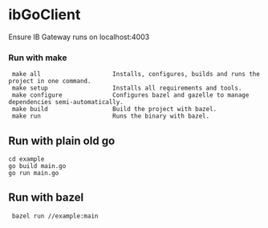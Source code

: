 # ibGoClient

Ensure IB Gateway runs on localhost:4003 

### Run with make

```
 make all                    Installs, configures, builds and runs the project in one command.
 make setup                  Installs all requirements and tools.
 make configure              Configures bazel and gazelle to manage dependencies semi-automatically.
 make build                  Build the project with bazel.
 make run                    Runs the binary with bazel.
```

## Run with plain old go 

```
cd example
go build main.go  
go run main.go 
```

## Run with bazel 

```
 bazel run //example:main
```
 


